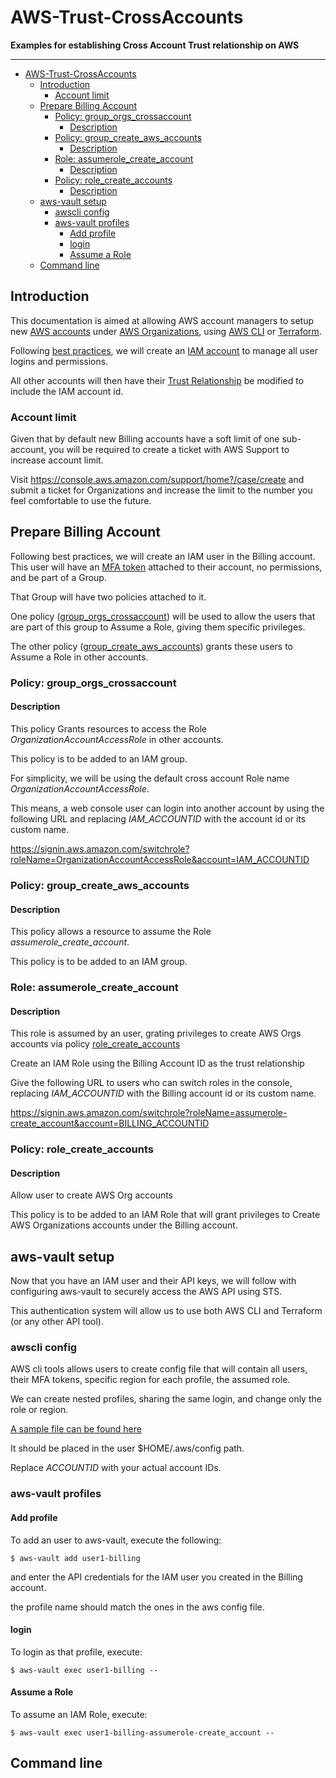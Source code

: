 # AWS-Trust-CrossAccounts
**Examples for establishing Cross Account Trust relationship on AWS**

***

<!-- Table of contents generated generated by http://tableofcontent.eu -->
- [AWS-Trust-CrossAccounts](#aws-trust-crossaccounts)
  - [Introduction](#introduction)
    - [Account limit](#account-limit)
  - [Prepare Billing Account](#prepare-billing-account)
    - [Policy: group_orgs_crossaccount](#policy-group_orgs_crossaccount)
      - [Description](#description)
    - [Policy: group_create_aws_accounts](#policy-group_create_aws_accounts)
      - [Description](#description)
    - [Role: assumerole_create_account](#role-assumerole_create_account)
      - [Description](#description)
    - [Policy: role_create_accounts](#policy-role_create_accounts)
      - [Description](#description)
  - [aws-vault setup](#aws-vault-setup)
    - [awscli config](#awscli-config)
    - [aws-vault profiles](#aws-vault-profiles)
      - [Add profile](#add-profile)
      - [login](#login)
      - [Assume a Role](#assume-a-role)
  - [Command line](#command-line)


## Introduction
This documentation is aimed at allowing AWS account managers to setup new [AWS accounts](https://aws.amazon.com/account/) under [AWS Organizations](https://aws.amazon.com/organizations/), using [AWS CLI](https://aws.amazon.com/cli/) or [Terraform](https://www.terraform.io/).

Following [best practices](https://aws.amazon.com/whitepapers/aws-security-best-practices/), we will create an [IAM account](https://docs.aws.amazon.com/IAM/latest/UserGuide/introduction.html) to manage all user logins and permissions.

All other accounts will then have their [Trust Relationship](https://docs.aws.amazon.com/IAM/latest/UserGuide/id_roles_terms-and-concepts.html) be modified to include the IAM account id. 


### Account limit
Given that by default new Billing accounts have a soft limit of one sub-account, you will be required to create a ticket with AWS Support to increase account limit.

Visit https://console.aws.amazon.com/support/home?/case/create and submit a ticket for Organizations and increase the limit to the number you feel comfortable to use the future.


## Prepare Billing Account
Following best practices, we will create an IAM user in the  Billing account. This user will have an [MFA token](https://docs.aws.amazon.com/IAM/latest/UserGuide/id_credentials_mfa_enable.html) attached to their account, no permissions, and be part of a Group.

That Group will have two policies attached to it.

One policy ([group_orgs_crossaccount](/policy/group_orgs_crossaccount.json)) will be used to allow the users that are part of this group to Assume a Role, giving them specific privileges.

The other policy ([group_create_aws_accounts](/policy/group_create_aws_accounts.json)) grants these users to Assume a Role in other accounts.


### Policy: group_orgs_crossaccount

#### Description
This policy Grants resources to access the Role _OrganizationAccountAccessRole_ in other accounts.

This policy is to be added to an IAM group.


For simplicity, we will be using the default cross account Role name _OrganizationAccountAccessRole_.

This means, a web console user can login into another account by using the following URL and replacing _IAM_ACCOUNTID_ with the account id or its custom name. 

https://signin.aws.amazon.com/switchrole?roleName=OrganizationAccountAccessRole&account=IAM_ACCOUNTID


### Policy: group_create_aws_accounts

#### Description
This policy allows a resource to assume the Role _assumerole_create_account_.

This policy is to be added to an IAM group.


### Role: assumerole_create_account

#### Description
This role is assumed by an user, grating privileges to create AWS Orgs accounts via policy [role_create_accounts](/policy/role_create_accounts.json)

Create an IAM Role using the Billing Account ID as the trust relationship

Give the following URL to users who can switch roles in the console, replacing _IAM_ACCOUNTID_ with the Billing account id or its custom name.

https://signin.aws.amazon.com/switchrole?roleName=assumerole-create_account&account=BILLING_ACCOUNTID


### Policy: role_create_accounts

#### Description
Allow user to create AWS Org accounts

This policy is to be added to an IAM Role that will grant privileges to Create AWS Organizations accounts under the Billing account.


## aws-vault setup
Now that you have an IAM user and their API keys, we will follow with configuring aws-vault to securely access the AWS API using STS.

This authentication system will allow us to use both AWS CLI and Terraform (or any other API tool).

### awscli config
AWS cli tools allows users to create config file that will contain all users, their MFA tokens, specific region for each profile, the assumed role.

We can create nested profiles, sharing the same login, and change only the role or region.

[A sample file can be found here](/dot_aws/config)

It should be placed in the user $HOME/.aws/config path.

Replace _ACCOUNTID_ with your actual account IDs.


### aws-vault profiles

#### Add profile
To add an user to aws-vault, execute the following:
```
$ aws-vault add user1-billing
```
and enter the API credentials for the IAM user you created in the Billing account.

the profile name should match the ones in the aws config file.

#### login
To login as that profile, execute:
```
$ aws-vault exec user1-billing -- 
```

#### Assume a Role
To assume an IAM Role, execute:
```
$ aws-vault exec user1-billing-assumerole-create_account --
```

## Command line